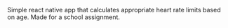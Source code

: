 Simple react native app that calculates appropriate heart rate limits based on age. Made for a school assignment.
